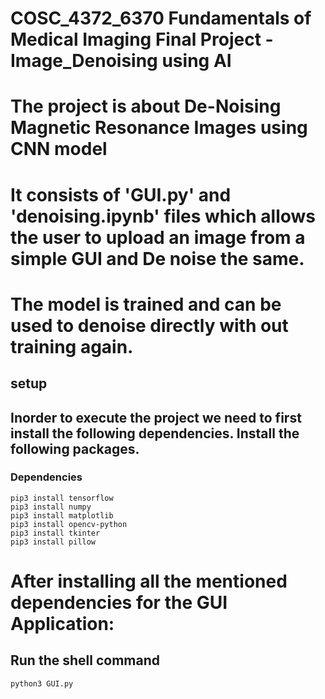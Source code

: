 # COSC_4372_6370 Fundamentals of Medical Imaging Final Project - Image_Denoising using AI

# The project is about De-Noising Magnetic Resonance Images using CNN model
# It consists of 'GUI.py' and 'denoising.ipynb' files which allows the user to upload an image from a simple GUI and De noise the same.
# The model is trained and can be used to denoise directly with out training again.

## setup

## Inorder to execute the project we need to first install the following dependencies. Install the following packages.

### Dependencies
`pip3 install tensorflow`<br>
`pip3 install numpy`<br>
`pip3 install matplotlib`<br>
`pip3 install opencv-python`<br>
`pip3 install tkinter`<br>
`pip3 install pillow`<br>

# After installing all the mentioned dependencies for the GUI Application:
## Run the shell command
`python3 GUI.py`
